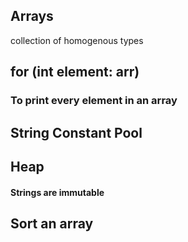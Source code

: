 ## Arrays
 collection of homogenous types
 

## for (int element: arr)
### To print every element in an array

## String Constant Pool
## Heap

#### Strings are immutable

## Sort an array